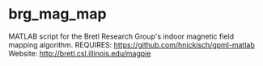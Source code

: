 # brg_mag_map
MATLAB script for the Bretl Research Group's indoor magnetic field mapping algorithm.
REQUIRES: https://github.com/hnickisch/gpml-matlab
Website: http://bretl.csl.illinois.edu/magpie
